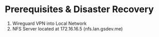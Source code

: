 # Prerequisites & Disaster Recovery

1. Wireguard VPN into Local Network
2. NFS Server located at 172.16.16.5 (nfs.lan.gsdev.me)



